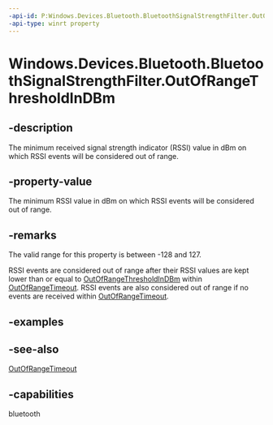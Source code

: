 ----api-id: P:Windows.Devices.Bluetooth.BluetoothSignalStrengthFilter.OutOfRangeThresholdInDBm
-api-type: winrt property
---<!-- Property syntaxpublic Windows.Foundation.IReference<short> OutOfRangeThresholdInDBm { get;  set; }--># Windows.Devices.Bluetooth.BluetoothSignalStrengthFilter.OutOfRangeThresholdInDBm## -descriptionThe minimum received signal strength indicator (RSSI) value in dBm on which RSSI events will be considered out of range.## -property-valueThe minimum RSSI value in dBm on which RSSI events will be considered out of range.## -remarksThe valid range for this property is between -128 and 127.RSSI events are considered out of range after their RSSI values are kept lower than or equal to [OutOfRangeThresholdInDBm](bluetoothsignalstrengthfilter_outofrangethresholdindbm.md) within [OutOfRangeTimeout](bluetoothsignalstrengthfilter_outofrangetimeout.md). RSSI events are also considered out of range if no events are received within [OutOfRangeTimeout](bluetoothsignalstrengthfilter_outofrangetimeout.md).## -examples## -see-also[OutOfRangeTimeout](bluetoothsignalstrengthfilter_outofrangetimeout.md)## -capabilitiesbluetooth